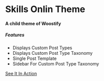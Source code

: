 # Skills Onlin Theme
#### A child theme of Woostify
##### Features
- Displays Custom Post Types
- Displays Custom Post Type Taxonomy
- Single Post Template
- Sidebar For Custom Post Type Taxonomy

[See It In Action](https://justaskfor.graceinah.com/)


